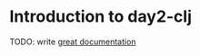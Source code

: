 # Introduction to day2-clj

TODO: write [great documentation](http://jacobian.org/writing/what-to-write/)

